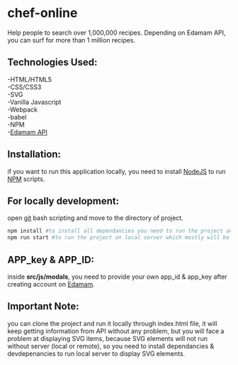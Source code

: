 # chef-online
Help people to search over 1,000,000 recipes. Depending on Edamam API, you can surf for more than 1 million recipes.

## Technologies Used:
-HTML/HTML5  
-CSS/CSS3  
-SVG  
-Vanilla Javascript  
-Webpack  
-babel  
-NPM  
-[Edamam API](https://developer.edamam.com/edamam-docs-recipe-api)

## Installation:
if you want to run this application locally, you need to install [NodeJS](https://nodejs.org/en/) to run [NPM](https://www.npmjs.com/) scripts.

## For locally development:
open [git](https://git-scm.com/) bash scripting and move to the directory of project.
```bash
npm install #to install all dependancies you need to run the project and you need to download devdependancies too.
npm run start #to run the project on local server which mostly will be http://localhost:8080/
```
## APP_key & APP_ID:
inside **src/js/modals**, you need to provide your own app_id & app_key after creating account on [Edamam](https://developer.edamam.com/edamam-recipe-api).

## Important Note:
you can clone the project and run it locally through index.html file, it will keep getting information from API without any problem, but you will face a problem at displaying SVG items, because SVG elements will not run without server (local or remote), so you need to install dependancies & devdepenancies to run local server to display SVG elements.

